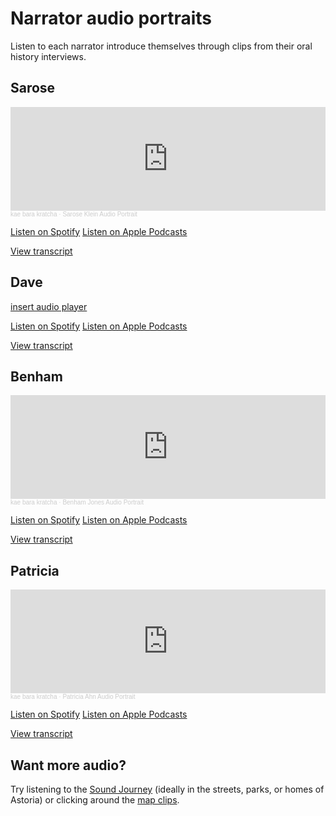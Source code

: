 # Narrator audio portraits
Listen to each narrator introduce themselves through clips from their oral history interviews.

## Sarose

<iframe width="100%" height="166" scrolling="no" frameborder="no" allow="autoplay" src="https://w.soundcloud.com/player/?url=https%3A//api.soundcloud.com/tracks/1505688901%3Fsecret_token%3Ds-ot3YFt76T8w&color=%23ff5500&auto_play=false&hide_related=false&show_comments=true&show_user=true&show_reposts=false&show_teaser=true"></iframe><div style="font-size: 10px; color: #cccccc;line-break: anywhere;word-break: normal;overflow: hidden;white-space: nowrap;text-overflow: ellipsis; font-family: Interstate,Lucida Grande,Lucida Sans Unicode,Lucida Sans,Garuda,Verdana,Tahoma,sans-serif;font-weight: 100;"><a href="https://soundcloud.com/user-875048658" title="kae bara kratcha" target="_blank" style="color: #cccccc; text-decoration: none;">kae bara kratcha</a> · <a href="https://soundcloud.com/user-875048658/3-sarose-klein-narrator-portrait/s-ot3YFt76T8w" title="Sarose Klein Audio Portrait" target="_blank" style="color: #cccccc; text-decoration: none;">Sarose Klein Audio Portrait</a></div>

[Listen on Spotify]( link ) [Listen on Apple Podcasts]( link )

[View transcript](https://docs.google.com/document/d/1fYFk-2VLUNjOHwhaygMcRy7fUrZ5QHEI/edit?usp=drive_link&ouid=103132126981237856483&rtpof=true&sd=true)

## Dave

[ insert audio player ](https://soundcloud.com/user-875048658/2-kristin-dave-dausch-narrator-portrait/s-5O7I1wWHWMk?si=262329a792564239a86f78b49919af55&utm_source=clipboard&utm_medium=text&utm_campaign=social_sharing)

[Listen on Spotify]( link ) [Listen on Apple Podcasts]( link )

[View transcript](https://docs.google.com/document/d/1E5uBa-UiwIlYnuGW_pMK82508jOKVeUg/edit?usp=drive_link&ouid=103132126981237856483&rtpof=true&sd=true)

## Benham

<iframe width="100%" height="166" scrolling="no" frameborder="no" allow="autoplay" src="https://w.soundcloud.com/player/?url=https%3A//api.soundcloud.com/tracks/1505689114%3Fsecret_token%3Ds-aQoCUrx8elT&color=%23ff5500&auto_play=false&hide_related=false&show_comments=true&show_user=true&show_reposts=false&show_teaser=true"></iframe><div style="font-size: 10px; color: #cccccc;line-break: anywhere;word-break: normal;overflow: hidden;white-space: nowrap;text-overflow: ellipsis; font-family: Interstate,Lucida Grande,Lucida Sans Unicode,Lucida Sans,Garuda,Verdana,Tahoma,sans-serif;font-weight: 100;"><a href="https://soundcloud.com/user-875048658" title="kae bara kratcha" target="_blank" style="color: #cccccc; text-decoration: none;">kae bara kratcha</a> · <a href="https://soundcloud.com/user-875048658/4-benham-jones-narrator-portrait/s-aQoCUrx8elT" title="Benham Jones Audio Portrait" target="_blank" style="color: #cccccc; text-decoration: none;">Benham Jones Audio Portrait</a></div>

[Listen on Spotify]( link ) [Listen on Apple Podcasts]( link )

[View transcript](https://docs.google.com/document/d/1b-prQe0snpmQwWAs9fcCZRHtEQGhLJHy/edit?usp=drive_link&ouid=103132126981237856483&rtpof=true&sd=true)

## Patricia

<iframe width="100%" height="166" scrolling="no" frameborder="no" allow="autoplay" src="https://w.soundcloud.com/player/?url=https%3A//api.soundcloud.com/tracks/1505689369%3Fsecret_token%3Ds-MMxRYG2fLb7&color=%23ff5500&auto_play=false&hide_related=false&show_comments=true&show_user=true&show_reposts=false&show_teaser=true"></iframe><div style="font-size: 10px; color: #cccccc;line-break: anywhere;word-break: normal;overflow: hidden;white-space: nowrap;text-overflow: ellipsis; font-family: Interstate,Lucida Grande,Lucida Sans Unicode,Lucida Sans,Garuda,Verdana,Tahoma,sans-serif;font-weight: 100;"><a href="https://soundcloud.com/user-875048658" title="kae bara kratcha" target="_blank" style="color: #cccccc; text-decoration: none;">kae bara kratcha</a> · <a href="https://soundcloud.com/user-875048658/5-patricia-ahn-narrator-portrait/s-MMxRYG2fLb7" title="Patricia Ahn Audio Portrait" target="_blank" style="color: #cccccc; text-decoration: none;">Patricia Ahn Audio Portrait</a></div>

[Listen on Spotify]( link ) [Listen on Apple Podcasts]( link )

[View transcript](https://docs.google.com/document/d/1QNqhmOZi87YR-vp4qDZniLaJlxCHPF3k/edit?usp=drive_link&ouid=103132126981237856483&rtpof=true&sd=true)

## Want more audio?
Try listening to the [Sound Journey](https://daveshistory.nyc/sound-journey) (ideally in the streets, parks, or homes of Astoria) or clicking around the [map clips](https://daveshistory.nyc/).
